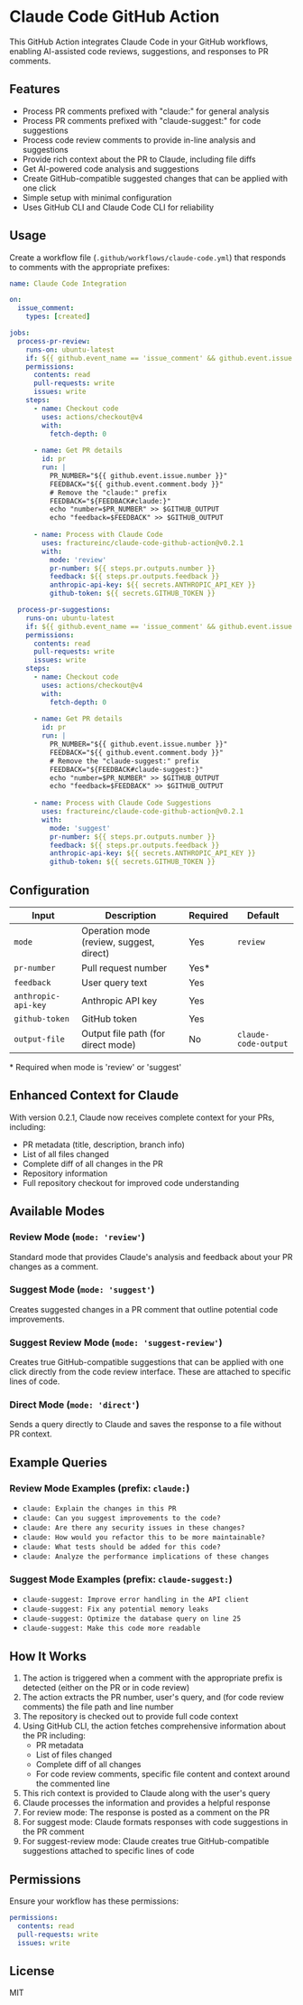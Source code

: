 # Claude Code GitHub Action

This GitHub Action integrates Claude Code in your GitHub workflows, enabling AI-assisted code reviews, suggestions, and responses to PR comments.

## Features

- Process PR comments prefixed with "claude:" for general analysis
- Process PR comments prefixed with "claude-suggest:" for code suggestions
- Process code review comments to provide in-line analysis and suggestions
- Provide rich context about the PR to Claude, including file diffs
- Get AI-powered code analysis and suggestions
- Create GitHub-compatible suggested changes that can be applied with one click
- Simple setup with minimal configuration
- Uses GitHub CLI and Claude Code CLI for reliability

## Usage

Create a workflow file (`.github/workflows/claude-code.yml`) that responds to comments with the appropriate prefixes:

```yaml
name: Claude Code Integration

on:
  issue_comment:
    types: [created]

jobs:
  process-pr-review:
    runs-on: ubuntu-latest
    if: ${{ github.event_name == 'issue_comment' && github.event.issue.pull_request && startsWith(github.event.comment.body, 'claude:') }}
    permissions:
      contents: read
      pull-requests: write
      issues: write
    steps:
      - name: Checkout code
        uses: actions/checkout@v4
        with:
          fetch-depth: 0
      
      - name: Get PR details
        id: pr
        run: |
          PR_NUMBER="${{ github.event.issue.number }}"
          FEEDBACK="${{ github.event.comment.body }}"
          # Remove the "claude:" prefix
          FEEDBACK="${FEEDBACK#claude:}"
          echo "number=$PR_NUMBER" >> $GITHUB_OUTPUT
          echo "feedback=$FEEDBACK" >> $GITHUB_OUTPUT
      
      - name: Process with Claude Code
        uses: fractureinc/claude-code-github-action@v0.2.1
        with:
          mode: 'review'
          pr-number: ${{ steps.pr.outputs.number }}
          feedback: ${{ steps.pr.outputs.feedback }}
          anthropic-api-key: ${{ secrets.ANTHROPIC_API_KEY }}
          github-token: ${{ secrets.GITHUB_TOKEN }}

  process-pr-suggestions:
    runs-on: ubuntu-latest
    if: ${{ github.event_name == 'issue_comment' && github.event.issue.pull_request && startsWith(github.event.comment.body, 'claude-suggest:') }}
    permissions:
      contents: read
      pull-requests: write
      issues: write
    steps:
      - name: Checkout code
        uses: actions/checkout@v4
        with:
          fetch-depth: 0
      
      - name: Get PR details
        id: pr
        run: |
          PR_NUMBER="${{ github.event.issue.number }}"
          FEEDBACK="${{ github.event.comment.body }}"
          # Remove the "claude-suggest:" prefix
          FEEDBACK="${FEEDBACK#claude-suggest:}"
          echo "number=$PR_NUMBER" >> $GITHUB_OUTPUT
          echo "feedback=$FEEDBACK" >> $GITHUB_OUTPUT
      
      - name: Process with Claude Code Suggestions
        uses: fractureinc/claude-code-github-action@v0.2.1
        with:
          mode: 'suggest'
          pr-number: ${{ steps.pr.outputs.number }}
          feedback: ${{ steps.pr.outputs.feedback }}
          anthropic-api-key: ${{ secrets.ANTHROPIC_API_KEY }}
          github-token: ${{ secrets.GITHUB_TOKEN }}
```

## Configuration

| Input | Description | Required | Default |
|-------|-------------|----------|---------|
| `mode` | Operation mode (review, suggest, direct) | Yes | `review` |
| `pr-number` | Pull request number | Yes* | |
| `feedback` | User query text | Yes | |
| `anthropic-api-key` | Anthropic API key | Yes | |
| `github-token` | GitHub token | Yes | |
| `output-file` | Output file path (for direct mode) | No | `claude-code-output` |

\* Required when mode is 'review' or 'suggest'

## Enhanced Context for Claude

With version 0.2.1, Claude now receives complete context for your PRs, including:

- PR metadata (title, description, branch info)
- List of all files changed
- Complete diff of all changes in the PR
- Repository information
- Full repository checkout for improved code understanding

## Available Modes

### Review Mode (`mode: 'review'`)

Standard mode that provides Claude's analysis and feedback about your PR changes as a comment.

### Suggest Mode (`mode: 'suggest'`)

Creates suggested changes in a PR comment that outline potential code improvements.

### Suggest Review Mode (`mode: 'suggest-review'`)

Creates true GitHub-compatible suggestions that can be applied with one click directly from the code review interface. These are attached to specific lines of code.

### Direct Mode (`mode: 'direct'`)

Sends a query directly to Claude and saves the response to a file without PR context.

## Example Queries

### Review Mode Examples (prefix: `claude:`)

- `claude: Explain the changes in this PR`
- `claude: Can you suggest improvements to the code?`
- `claude: Are there any security issues in these changes?`
- `claude: How would you refactor this to be more maintainable?`
- `claude: What tests should be added for this code?`
- `claude: Analyze the performance implications of these changes`

### Suggest Mode Examples (prefix: `claude-suggest:`)

- `claude-suggest: Improve error handling in the API client`
- `claude-suggest: Fix any potential memory leaks`
- `claude-suggest: Optimize the database query on line 25`
- `claude-suggest: Make this code more readable`

## How It Works

1. The action is triggered when a comment with the appropriate prefix is detected (either on the PR or in code review)
2. The action extracts the PR number, user's query, and (for code review comments) the file path and line number
3. The repository is checked out to provide full code context
4. Using GitHub CLI, the action fetches comprehensive information about the PR including:
   - PR metadata
   - List of files changed
   - Complete diff of all changes
   - For code review comments, specific file content and context around the commented line
5. This rich context is provided to Claude along with the user's query
6. Claude processes the information and provides a helpful response
7. For review mode: The response is posted as a comment on the PR
8. For suggest mode: Claude formats responses with code suggestions in the PR comment
9. For suggest-review mode: Claude creates true GitHub-compatible suggestions attached to specific lines of code

## Permissions

Ensure your workflow has these permissions:

```yaml
permissions:
  contents: read
  pull-requests: write
  issues: write
```

## License

MIT